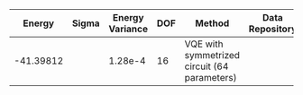 | Energy             | Sigma   | Energy Variance   | DOF | Method                                                       | Data Repository |
|--------------------|---------|-------------------|-----|--------------------------------------------------------------|-----------------|
| -41.39812          |         | 1.28e-4           | 16  | VQE with symmetrized circuit (64 parameters)                 |                 |
